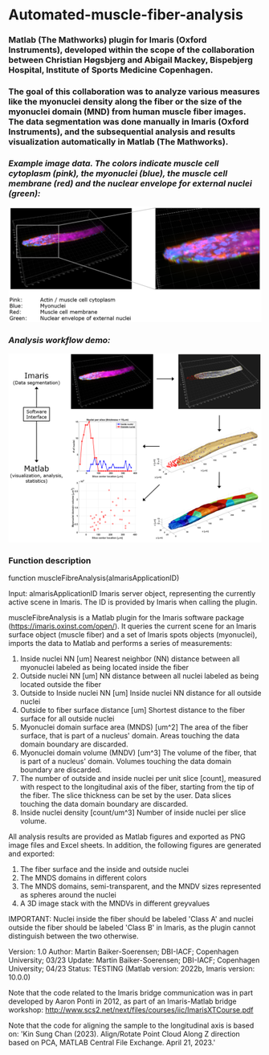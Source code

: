 #  Automated-muscle-fiber-analysis
### Matlab (The Mathworks) plugin for Imaris (Oxford Instruments), developed within the scope of the collaboration between Christian Høgsbjerg and Abigail Mackey, Bispebjerg Hospital, Institute of Sports Medicine Copenhagen. 

### The goal of this collaboration was to analyze various measures like the myonuclei density along the fiber or the size of the myonuclei domain (MND) from human muscle fiber images. The data segmentation was done manually in Imaris (Oxford Instruments), and the subsequential analysis and results visualization automatically in Matlab (The Mathworks).

### *Example image data. The colors indicate muscle cell cytoplasm (pink), the myonuclei (blue), the muscle cell membrane (red) and the nuclear envelope for external nuclei (green):*
![Stained muscle fiber tip](Muscle_fiber_tip_stained.png)

### *Analysis workflow demo:*
![Analysis workflow demo](Analysis_workflow_Imaris_Matlab.png)

### Function description
function muscleFibreAnalysis(aImarisApplicationID)

Input:
aImarisApplicationID        Imaris server object, representing the
                            currently active scene in Imaris. 
                            The ID is provided by Imaris when calling 
                            the plugin.

muscleFibreAnalysis is a Matlab plugin for the Imaris software package 
  (https://imaris.oxinst.com/open/). It queries the current scene for an
  Imaris surface object (muscle fiber) and a set of Imaris spots objects
  (myonuclei), imports the data to Matlab and performs a series of 
  measurements:

1. Inside nuclei NN [um]
   Nearest neighbor (NN) distance between all myonuclei labeled as 
   being located inside the fiber
2. Outside nuclei NN [um] 
   NN distance between all nuclei labeled as being located outside 
   the fiber
3. Outside to Inside nuclei NN [um]
   Inside nuclei NN distance for all outside nuclei
4. Outside to fiber surface distance [um]
   Shortest distance to the fiber surface for all outside nuclei
5. Myonuclei domain surface area (MNDS) [um^2]
   The area of the fiber surface, that is part of a nucleus' domain.
   Areas touching the data domain boundary are discarded.
6. Myonuclei domain volume (MNDV) [um^3]
   The volume of the fiber, that is part of a nucleus' domain. Volumes
   touching the data domain boundary are discarded.
7. The number of outside and inside nuclei per unit slice [count],
   measured with respect to the longitudinal axis of the fiber, 
   starting from the tip of the fiber. The slice thickness can be set 
   by the user. Data slices touching the data domain boundary are 
   discarded. 
8. Inside nuclei density [count/um^3] 
   Number of inside nuclei per slice volume.

All analysis results are provided as Matlab figures and exported as PNG 
image files and Excel sheets. In addition, the following figures are 
generated and exported:

1. The fiber surface and the inside and outside nuclei
2. The MNDS domains in different colors
3. The MNDS domains, semi-transparent, and the MNDV sizes represented
   as spheres around the nuclei
4. A 3D image stack with the MNDVs in different greyvalues

IMPORTANT: Nuclei inside the fiber should be labeled 'Class A' and 
nuclei outside the fiber should be labeled 'Class B' in Imaris, as the
plugin cannot distinguish between the two otherwise.

Version: 1.0
Author: Martin Baiker-Soerensen; DBI-IACF; Copenhagen University; 03/23
Update: Martin Baiker-Soerensen; DBI-IACF; Copenhagen University; 04/23
Status: TESTING (Matlab version: 2022b, Imaris version: 10.0.0)

Note that the code related to the Imaris bridge communication was in part
developed by Aaron Ponti in 2012, as part of an Imaris-Matlab bridge
workshop: http://www.scs2.net/next/files/courses/iic/ImarisXTCourse.pdf

Note that the code for aligning the sample to the longitudinal axis is 
based on: 'Kin Sung Chan (2023). Align/Rotate Point Cloud Along Z 
direction based on PCA, MATLAB Central File Exchange. April 21, 2023.'